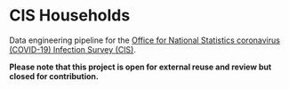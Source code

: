 # CIS Households

Data engineering pipeline for the [Office for National Statistics coronavirus (COVID-19) Infection Survey (CIS)](https://www.ons.gov.uk/peoplepopulationandcommunity/healthandsocialcare/conditionsanddiseases/bulletins/coronaviruscovid19infectionsurveypilot/previousReleases).

**Please note that this project is open for external reuse and review but closed for contribution.**
